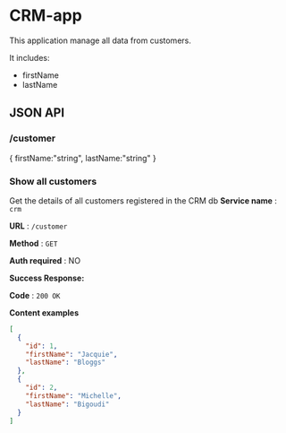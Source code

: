 # CRM-app

This application manage all data from customers.

It includes:
 - firstName
 - lastName
## JSON API

### /customer

{ 
  firstName:"string",
  lastName:"string"
}
### Show all customers

Get the details of all customers registered in the CRM db
**Service name** : `crm`

**URL** : `/customer`

**Method** : `GET`

**Auth required** : NO


**Success Response:**

**Code** : `200 OK`

**Content examples**


```json
[
  {
    "id": 1,
    "firstName": "Jacquie",
    "lastName": "Bloggs"
  },
  {
    "id": 2,
    "firstName": "Michelle",
    "lastName": "Bigoudi"
  }
]
```
